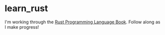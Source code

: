 # learn_rust
I'm working through the [Rust Programming Language Book](https://doc.rust-lang.org/book/title-page.html). Follow along as I make progress!
